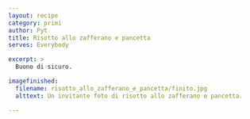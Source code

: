 ```yaml
---
layout: recipe
category: primi
author: Pyt
title: Risotto allo zafferano e pancetta
serves: Everybody

excerpt: >
  Buono di sicuro.

imagefinished:
  filename: risotto_allo_zafferano_e_pancetta/finito.jpg
  alttext: Un invitante foto di risotto allo zafferano e pancetta.

---
```


